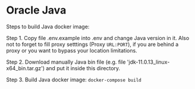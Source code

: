# Oracle Java
Steps to build Java docker image:

Step 1. Copy file .env.example into .env and change Java version in it. Also not to forget to fill proxy setttings (Proxy `URL:PORT`), if you are behind a proxy or you want to bypass your location limitations.

Step 2. Download manually Java bin file (e.g. file 'jdk-11.0.13_linux-x64_bin.tar.gz') and put it inside this directory. 

Step 3. Build Java docker image: `docker-compose build`
